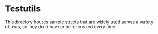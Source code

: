 # Testutils

This directory houses sample structs that are widely used across a variety of tests, so they don't have to be re-created every time.
